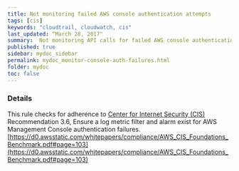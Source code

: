 ```yaml
---
title: Not monitoring failed AWS console authentication attempts
tags: [cis]
keywords: "cloudtrail, cloudwatch, cis"
last_updated: “March 28, 2017"
summary:  Not monitoring API calls for failed AWS console authentication attempts
published: true
sidebar: mydoc_sidebar
permalink: mydoc_monitor-console-auth-failures.html
folder: mydoc
toc: false
---
```


### Details  
This rule checks for adherence to [Center for Internet Security (CIS)](https://www.cisecurity.org/) Recommendation 3.6, Ensure a log metric filter and alarm exist for AWS Management Console authentication failures. [https://d0.awsstatic.com/whitepapers/compliance/AWS_CIS_Foundations_Benchmark.pdf#page=103](https://d0.awsstatic.com/whitepapers/compliance/AWS_CIS_Foundations_Benchmark.pdf#page=103) 
